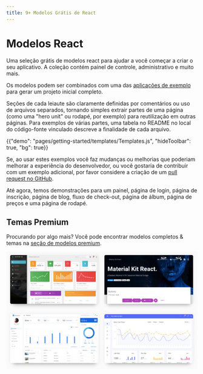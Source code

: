 ```yaml
---
title: 9+ Modelos Grátis de React
---
```


# Modelos React

<p class="description">Uma seleção grátis de modelos react para ajudar a você começar a criar o seu aplicativo. A coleção contém painel de controle, administrativo e muito mais.</p>

Os modelos podem ser combinados com uma das [aplicações de exemplo](https://github.com/mui-org/material-ui/tree/master/examples) para gerar um projeto inicial completo.

Seções de cada leiaute são claramente definidas por comentários ou uso de arquivos separados, tornando simples extrair partes de uma página (como uma "hero unit" ou rodapé, por exemplo) para reutilização em outras páginas. Para exemplos de várias partes, uma tabela no README no local do código-fonte vinculado descreve a finalidade de cada arquivo.

{{"demo": "pages/getting-started/templates/Templates.js", "hideToolbar": true, "bg": true}}

Se, ao usar estes exemplos você faz mudanças ou melhorias que poderiam melhorar a experiência do desenvolvedor, ou você gostaria de contribuir com um exemplo adicional, por favor considere a criação de um [pull request no GitHub](https://github.com/mui-org/material-ui/pulls).

Até agora, temos demonstrações para um painel, página de login, página de inscrição, página de blog, fluxo de check-out, página de álbum, página de preços e uma página de rodapé.

## Temas Premium

Procurando por algo mais? Você pode encontrar modelos completos & temas na <a href="https://material-ui.com/store/?utm_source=docs&utm_medium=referral&utm_campaign=templates-store" data-ga-event-category="store" data-ga-event-action="click" data-ga-event-label="templates">seção de modelos premium</a>.

<a href="https://material-ui.com/store/?utm_source=docs&utm_medium=referral&utm_campaign=templates-store" data-ga-event-category="store" data-ga-event-action="click" data-ga-event-label="templates"><img src="/static/images/themes-light.jpg" alt="modelos react" /></a>
